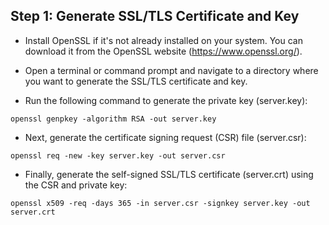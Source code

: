 ## Step 1: Generate SSL/TLS Certificate and Key

- Install OpenSSL if it's not already installed on your system. You can download it from the OpenSSL website (https://www.openssl.org/).

- Open a terminal or command prompt and navigate to a directory where you want to generate the SSL/TLS certificate and key.

- Run the following command to generate the private key (server.key):

```
openssl genpkey -algorithm RSA -out server.key

```

- Next, generate the certificate signing request (CSR) file (server.csr):

```
openssl req -new -key server.key -out server.csr

```

- Finally, generate the self-signed SSL/TLS certificate (server.crt) using the CSR and private key:

```
openssl x509 -req -days 365 -in server.csr -signkey server.key -out server.crt

```
